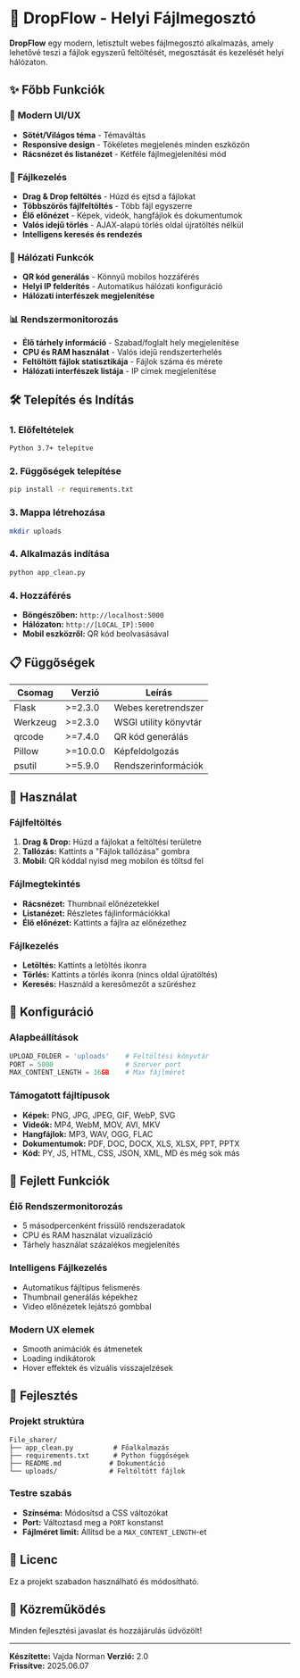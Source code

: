 # 🚀 DropFlow -  Helyi Fájlmegosztó

**DropFlow** egy modern, letisztult webes fájlmegosztó alkalmazás, amely lehetővé teszi a fájlok egyszerű feltöltését, megosztását és kezelését helyi hálózaton.

## ✨ Főbb Funkciók

### 🎨 **Modern UI/UX**
- **Sötét/Világos téma** - Témaváltás
- **Responsive design** - Tökéletes megjelenés minden eszközön
- **Rácsnézet és listanézet** - Kétféle fájlmegjelenítési mód

### 📁 **Fájlkezelés**
- **Drag & Drop feltöltés** - Húzd és ejtsd a fájlokat
- **Többszörös fájlfeltöltés** - Több fájl egyszerre
- **Élő előnézet** - Képek, videók, hangfájlok és dokumentumok
- **Valós idejű törlés** - AJAX-alapú törlés oldal újratöltés nélkül
- **Intelligens keresés és rendezés**

### 📱 **Hálózati Funkcók**
- **QR kód generálás** - Könnyű mobilos hozzáférés
- **Helyi IP felderítés** - Automatikus hálózati konfiguráció
- **Hálózati interfészek megjelenítése**

### 📊 **Rendszermonitorozás**
- **Élő tárhely információ** - Szabad/foglalt hely megjelenítése
- **CPU és RAM használat** - Valós idejű rendszerterhelés
- **Feltöltött fájlok statisztikája** - Fájlok száma és mérete
- **Hálózati interfészek listája** - IP címek megjelenítése

## 🛠️ Telepítés és Indítás

### 1. **Előfeltételek**
```bash
Python 3.7+ telepítve
```

### 2. **Függőségek telepítése**
```bash
pip install -r requirements.txt
```

### 3. **Mappa létrehozása**
```bash
mkdir uploads
```
### 4. **Alkalmazás indítása**
```bash
python app_clean.py
```


### 4. **Hozzáférés**
- **Böngészőben:** `http://localhost:5000`
- **Hálózaton:** `http://[LOCAL_IP]:5000`
- **Mobil eszközről:** QR kód beolvasásával

## 📋 Függőségek

| Csomag | Verzió | Leírás |
|--------|--------|---------|
| Flask | >=2.3.0 | Webes keretrendszer |
| Werkzeug | >=2.3.0 | WSGI utility könyvtár |
| qrcode | >=7.4.0 | QR kód generálás |
| Pillow | >=10.0.0 | Képfeldolgozás |
| psutil | >=5.9.0 | Rendszerinformációk |

## 🎯 Használat

### **Fájlfeltöltés**
1. **Drag & Drop:** Húzd a fájlokat a feltöltési területre
2. **Tallózás:** Kattints a "Fájlok tallózása" gombra
3. **Mobil:** QR kóddal nyisd meg mobilon és töltsd fel

### **Fájlmegtekintés**
- **Rácsnézet:** Thumbnail előnézetekkel
- **Listanézet:** Részletes fájlinformációkkal
- **Élő előnézet:** Kattints a fájlra az előnézethez

### **Fájlkezelés**
- **Letöltés:** Kattints a letöltés ikonra
- **Törlés:** Kattints a törlés ikonra (nincs oldal újratöltés)
- **Keresés:** Használd a keresőmezőt a szűréshez

## 🔧 Konfiguráció

### **Alapbeállítások**
```python
UPLOAD_FOLDER = 'uploads'    # Feltöltési könyvtár
PORT = 5000                  # Szerver port
MAX_CONTENT_LENGTH = 16GB    # Max fájlméret
```

### **Támogatott fájltípusok**
- **Képek:** PNG, JPG, JPEG, GIF, WebP, SVG
- **Videók:** MP4, WebM, MOV, AVI, MKV
- **Hangfájlok:** MP3, WAV, OGG, FLAC
- **Dokumentumok:** PDF, DOC, DOCX, XLS, XLSX, PPT, PPTX
- **Kód:** PY, JS, HTML, CSS, JSON, XML, MD és még sok más

## 🌟 Fejlett Funkciók

### **Élő Rendszermonitorozás**
- 5 másodpercenként frissülő rendszeradatok
- CPU és RAM használat vizualizáció
- Tárhely használat százalékos megjelenítés

### **Intelligens Fájlkezelés**
- Automatikus fájltípus felismerés
- Thumbnail generálás képekhez
- Video előnézetek lejátszó gombbal

### **Modern UX elemek**
- Smooth animációk és átmenetek
- Loading indikátorok
- Hover effektek és vizuális visszajelzések

## 🚀 Fejlesztés

### **Projekt struktúra**
```
File_sharer/
├── app_clean.py          # Főalkalmazás
├── requirements.txt      # Python függőségek
├── README.md            # Dokumentáció
└── uploads/             # Feltöltött fájlok
```

### **Testre szabás**
- **Színséma:** Módosítsd a CSS változókat
- **Port:** Változtasd meg a `PORT` konstanst
- **Fájlméret limit:** Állítsd be a `MAX_CONTENT_LENGTH`-et

## 📝 Licenc

Ez a projekt szabadon használható és módosítható.

## 🤝 Közreműködés

Minden fejlesztési javaslat és hozzájárulás üdvözölt!

---

**Készítette:** Vajda Norman 
**Verzió:** 2.0  
**Frissítve:** 2025.06.07
